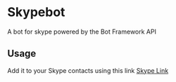 # Skypebot
A bot for skype powered by the Bot Framework API

## Usage
Add it to your Skype contacts using this link  [Skype Link](https://join.skype.com/bot/41968e9a-d7d8-4c30-9ae1-a3c6ce36e639)
